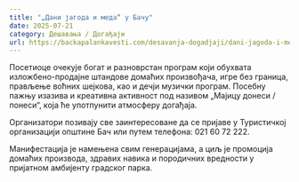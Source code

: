 ```yaml
---
title: "„Дани јагода и меда“ у Бачу"
date: 2025-07-21
category: Дешавања / Догађаји
url: https://backapalankavesti.com/desavanja-dogadjaji/dani-jagoda-i-meda-u-bacu/
---
```


Посетиоце очекује богат и разноврстан програм који обухвата изложбено-продајне штандове домаћих произвођача, игре без граница, прављење воћних шејкова, као и дечји музички програм. Посебну пажњу изазива и креативна активност под називом „Мајицу донеси / понеси“, која ће употпунити атмосферу догађаја.

Организатори позивају све заинтересоване да се пријаве у Туристичкој организацији општине Бач или путем телефона: 021 60 72 222.

Манифестација је намењена свим генерацијама, а циљ је промоција домаћих производа, здравих навика и породичних вредности у пријатном амбијенту градског парка.
